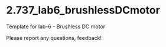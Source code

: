 # 2.737_lab6_brushlessDCmotor
Template for lab-6 - Brushless DC motor

Please report any questions, feedback!

